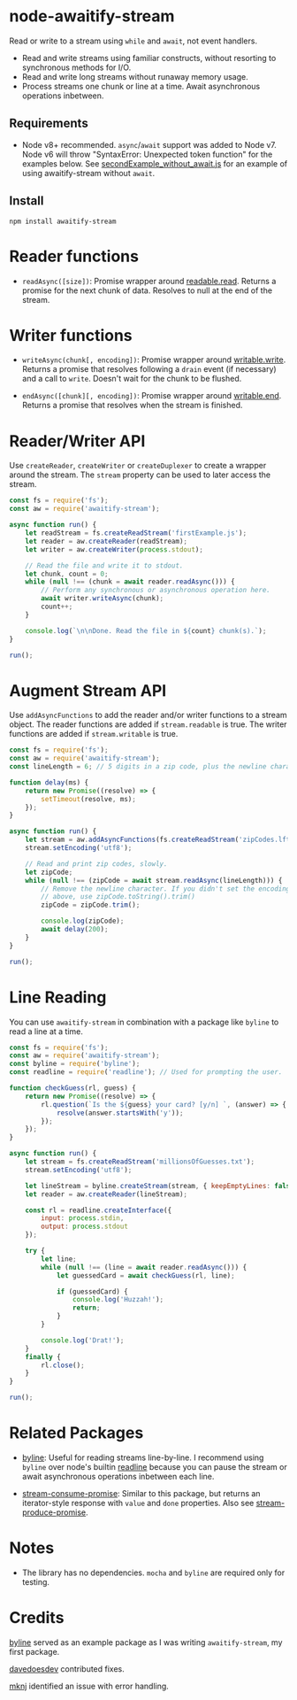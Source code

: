 # node-awaitify-stream
Read or write to a stream using `while` and `await`, not event handlers.

- Read and write streams using familiar constructs, without resorting to synchronous methods for I/O.
- Read and write long streams without runaway memory usage.
- Process streams one chunk or line at a time. Await asynchronous operations inbetween.

## Requirements

- Node v8+ recommended. `async`/`await` support was added to Node v7. Node v6 will throw "SyntaxError: Unexpected token function" for the examples below. See [secondExample_without_await.js](examples/secondExample_without_await.js) for an example of using awaitify-stream without `await`.

## Install

    npm install awaitify-stream

# Reader functions

- `readAsync([size])`: Promise wrapper around [readable.read](https://nodejs.org/dist/latest-v8.x/docs/api/stream.html#stream_readable_read_size). Returns a promise for the next chunk of data. Resolves to null at the end of the stream.

# Writer functions

- `writeAsync(chunk[, encoding])`: Promise wrapper around [writable.write](https://nodejs.org/dist/latest-v8.x/docs/api/stream.html#stream_writable_write_chunk_encoding_callback). Returns a promise that resolves following a `drain` event (if necessary) and a call to `write`. Doesn't wait for the chunk to be flushed.

- `endAsync([chunk][, encoding])`: Promise wrapper around [writable.end](https://nodejs.org/dist/latest-v8.x/docs/api/stream.html#stream_writable_end_chunk_encoding_callback). Returns a promise that resolves when the stream is finished.

# Reader/Writer API

Use `createReader`, `createWriter` or `createDuplexer` to create a wrapper around the stream. The `stream` property can be used to later access the stream.

```javascript
const fs = require('fs');
const aw = require('awaitify-stream');

async function run() {
    let readStream = fs.createReadStream('firstExample.js');
    let reader = aw.createReader(readStream);
    let writer = aw.createWriter(process.stdout);

    // Read the file and write it to stdout.
    let chunk, count = 0;
    while (null !== (chunk = await reader.readAsync())) {
        // Perform any synchronous or asynchronous operation here.
        await writer.writeAsync(chunk);
        count++;
    }

    console.log(`\n\nDone. Read the file in ${count} chunk(s).`);
}

run();
```

# Augment Stream API

Use `addAsyncFunctions` to add the reader and/or writer functions to a stream object. The reader functions are added if `stream.readable` is true. The writer functions are added if `stream.writable` is true.

```javascript
const fs = require('fs');
const aw = require('awaitify-stream');
const lineLength = 6; // 5 digits in a zip code, plus the newline character.

function delay(ms) {
    return new Promise((resolve) => {
        setTimeout(resolve, ms);
    });
}

async function run() {
    let stream = aw.addAsyncFunctions(fs.createReadStream('zipCodes.lftxt'));
    stream.setEncoding('utf8');

    // Read and print zip codes, slowly.
    let zipCode;
    while (null !== (zipCode = await stream.readAsync(lineLength))) {
        // Remove the newline character. If you didn't set the encoding
        // above, use zipCode.toString().trim()
        zipCode = zipCode.trim();

        console.log(zipCode);
        await delay(200);
    }
}

run();
```

# Line Reading

You can use `awaitify-stream` in combination with a package like `byline` to read a line at a time.

```javascript
const fs = require('fs');
const aw = require('awaitify-stream');
const byline = require('byline');
const readline = require('readline'); // Used for prompting the user.

function checkGuess(rl, guess) {
    return new Promise((resolve) => {
        rl.question(`Is the ${guess} your card? [y/n] `, (answer) => {
            resolve(answer.startsWith('y'));
        });
    });
}

async function run() {
    let stream = fs.createReadStream('millionsOfGuesses.txt');
    stream.setEncoding('utf8');

    let lineStream = byline.createStream(stream, { keepEmptyLines: false });
    let reader = aw.createReader(lineStream);

    const rl = readline.createInterface({
        input: process.stdin,
        output: process.stdout
    });

    try {
        let line;
        while (null !== (line = await reader.readAsync())) {
            let guessedCard = await checkGuess(rl, line);

            if (guessedCard) {
                console.log('Huzzah!');
                return;
            }
        }

        console.log('Drat!');
    }
    finally {
        rl.close();
    }
}

run();
```

# Related Packages

- [byline](https://github.com/jahewson/node-byline): Useful for reading streams line-by-line. I recommend using `byline` over node's builtin [readline](https://nodejs.org/dist/latest-v8.x/docs/api/readline.html#readline_example_read_file_stream_line_by_line) because you can pause the stream or await asynchronous operations inbetween each line.

- [stream-consume-promise](https://www.npmjs.com/package/stream-consume-promise): Similar to this package, but returns an iterator-style response with `value` and `done` properties. Also see [stream-produce-promise](https://github.com/Qard/stream-produce-promise).

# Notes

- The library has no dependencies. `mocha` and `byline` are required only for testing.

# Credits

[byline](https://github.com/jahewson/node-byline) served as an example package as I was writing `awaitify-stream`, my first package.

[davedoesdev](https://github.com/davedoesdev) contributed fixes.

[mknj](https://github.com/mknj) identified an issue with error handling.